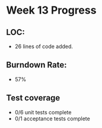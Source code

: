 # Week 13 Progress

## LOC:
-  26 lines of code added.

## Burndown Rate:
- 57%

## Test coverage
- 0/6 unit tests complete
- 0/1 acceptance tests complete
